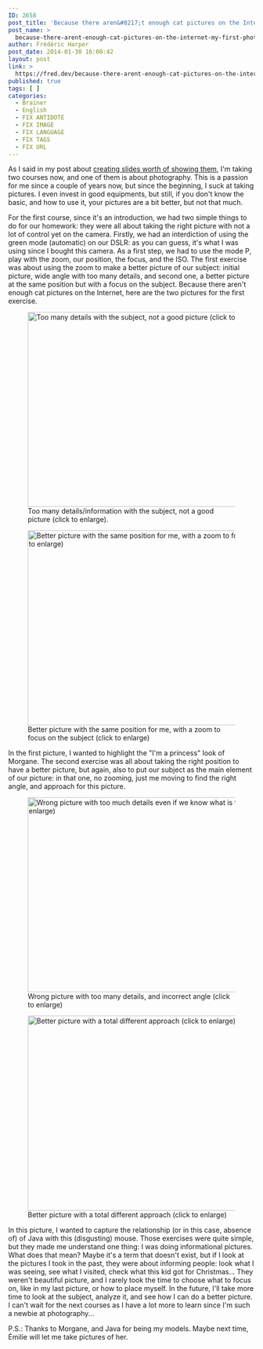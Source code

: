 ```yaml
---
ID: 2658
post_title: 'Because there aren&#8217;t enough cat pictures on the Internet: my first photography course homework'
post_name: >
  because-there-arent-enough-cat-pictures-on-the-internet-my-first-photography-course-homework
author: Frédéric Harper
post_date: 2014-01-30 16:00:42
layout: post
link: >
  https://fred.dev/because-there-arent-enough-cat-pictures-on-the-internet-my-first-photography-course-homework/
published: true
tags: [ ]
categories:
  - Brainer
  - English
  - FIX ANTIDOTE
  - FIX IMAGE
  - FIX LANGUAGE
  - FIX TAGS
  - FIX URL
---
```

<p>As I said in my post about <a title="Make your slides worth of showing them" href="http://fred.dev/make-your-slides-worth-of-showing-them/">creating slides worth of showing them</a>, I'm taking two courses now, and one of them is about photography. This is a passion for me since a couple of years now, but since the beginning, I suck at taking pictures. I even invest in good equipments, but still, if you don't know the basic, and how to use it, your pictures are a bit better, but not that much.</p><p>For the first course, since it's an introduction, we had two simple things to do for our homework: they were all about taking the right picture with not a lot of control yet on the camera. Firstly, we had an interdiction of using the green mode (automatic) on our DSLR: as you can guess, it's what I was using since I bought this camera. As a first step, we had to use the mode P, play with the zoom, our position, the focus, and the ISO. The first exercise was about using the zoom to make a better picture of our subject: initial picture, wide angle with too many details, and second one, a better picture at the same position but with a focus on the subject. Because there aren't enough cat pictures on the Internet, here are the two pictures for the first exercise.</p><figure><a href="http://fred.dev/wp-content/uploads/2014/01/DSC_2861.jpg"><figcaption><img alt="Too many details with the subject, not a good picture (click to enlarge)." src="http://fred.dev/wp-content/uploads/2014/01/DSC_2861.jpg" width="600" height="397"/></a> Too many details/information with the subject, not a good picture (click to enlarge).</figcaption></figure><figure><a href="http://fred.dev/wp-content/uploads/2014/01/DSC_2862.jpg"><figcaption><img alt="Better picture with the same position for me, with a zoom to focus on the subject (click to enlarge)" src="http://fred.dev/wp-content/uploads/2014/01/DSC_2862.jpg" width="600" height="397"/></a> Better picture with the same position for me, with a zoom to focus on the subject (click to enlarge)</figcaption></figure><p>In the first picture, I wanted to highlight the "I'm a princess" look of Morgane. The second exercise was all about taking the right position to have a better picture, but again, also to put our subject as the main element of our picture: in that one, no zooming, just me moving to find the right angle, and approach for this picture.</p><figure><a href="http://fred.dev/wp-content/uploads/2014/01/DSC_2863.jpg"><figcaption><img alt="Wrong picture with too much details even if we know what is the subject (click to enlarge)" src="http://fred.dev/wp-content/uploads/2014/01/DSC_2863.jpg" width="600" height="397"/></a> Wrong picture with too many details, and incorrect angle (click to enlarge)</figcaption></figure><figure><a href="http://fred.dev/wp-content/uploads/2014/01/DSC_2864.jpg"><figcaption><img alt="Better picture with a total different approach (click to enlarge)" src="http://fred.dev/wp-content/uploads/2014/01/DSC_2864.jpg" width="600" height="397"/></a> Better picture with a total different approach (click to enlarge)</figcaption></figure><p>In this picture, I wanted to capture the relationship (or in this case, absence of) of Java with this (disgusting) mouse. Those exercises were quite simple, but they made me understand one thing: I was doing informational pictures. What does that mean? Maybe it's a term that doesn't exist, but if I look at the pictures I took in the past, they were about informing people: look what I was seeing, see what I visited, check what this kid got for Christmas... They weren't beautiful picture, and I rarely took the time to choose what to focus on, like in my last picture, or how to place myself. In the future, I'll take more time to look at the subject, analyze it, and see how I can do a better picture. I can't wait for the next courses as I have a lot more to learn since I'm such a newbie at photography...</p><p>P.S.: Thanks to Morgane, and Java for being my models. Maybe next time, Émilie will let me take pictures of her.</p> 